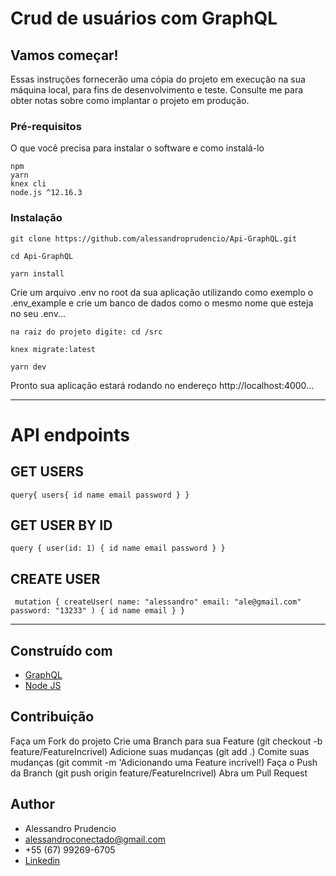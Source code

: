 # Crud de usuários com GraphQL

## Vamos começar!

Essas instruções fornecerão uma cópia do projeto em execução na sua máquina local, para fins de desenvolvimento e teste. Consulte me  para obter notas sobre como implantar o projeto em produção.

### Pré-requisitos

O que você precisa para instalar o software e como instalá-lo

```
npm
yarn
knex cli
node.js ^12.16.3
```

### Instalação

```
git clone https://github.com/alessandroprudencio/Api-GraphQL.git
```

```
cd Api-GraphQL 
```

```
yarn install
```
Crie um arquivo .env no root da sua aplicação utilizando como exemplo o .env_example e crie um banco de dados como o mesmo nome que esteja no seu .env...

```
na raiz do projeto digite: cd /src
```

```
knex migrate:latest

```

```
yarn dev
```

Pronto sua aplicação estará  rodando no endereço http://localhost:4000...
___

# API endpoints

## GET USERS
`query{
	users{
    id
    name
    email
    password
  }
}` 
<br/>

## GET USER BY ID
`query {
  user(id: 1) {
    id
    name
    email
    password
  }
}
` 
## CREATE USER
`
  mutation {
  createUser(
    name: "alessandro"
    email: "ale@gmail.com"
    password: "13233"
  ) {
    id
    name
    email
  }
}`
___

## Construído com

* [GraphQL ](https://graphql.org/)
* [Node JS](https://nodejs.org/)

## Contribuição

Faça um Fork do projeto
Crie uma Branch para sua Feature (git checkout -b feature/FeatureIncrivel)
Adicione suas mudanças (git add .)
Comite suas mudanças (git commit -m 'Adicionando uma Feature incrível!)
Faça o Push da Branch (git push origin feature/FeatureIncrivel)
Abra um Pull Request

## Author

* Alessandro Prudencio 
* alessandroconectado@gmail.com
* +55 (67) 99269-6705
* [Linkedin](https://www.linkedin.com/in/alessandro-prudencio/)


